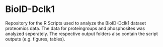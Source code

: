 # BioID-Dclk1
Repository for the R Scripts used to analyze the BioID-Dclk1 dataset proteomics data. The data for proteingroups and phosphosites was analyzed seperately. The respective output folders also contain the script outputs (e.g. figures, tables).
